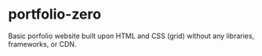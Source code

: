 # portfolio-zero
Basic porfolio website built upon HTML and CSS (grid) without any libraries, frameworks, or CDN.
